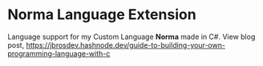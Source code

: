 # Norma Language Extension

Language support for my Custom Language **Norma** made in C#. View blog post, https://jbrosdev.hashnode.dev/guide-to-building-your-own-programming-language-with-c